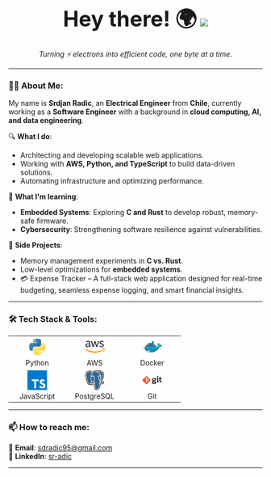 <div id="badges" align="center">
  <h1>
    <span style="font-size: 1.5em;">Hey there! 🌍</span>  
    <img src="https://media.giphy.com/media/hvRJCLFzcasrR4ia7z/giphy.gif" width="30px"/>
  </h1>
  <p>
    <i>Turning ⚡ electrons into efficient code, one byte at a time.</i>
  </p>
</div>

---

### 👨‍💻 About Me:

My name is **Srdjan Radic**, an **Electrical Engineer** from **Chile**, currently working as a **Software Engineer** with a background in **cloud computing, AI, and data engineering**.  

🔍 **What I do**:  
- Architecting and developing scalable web applications.  
- Working with **AWS, Python, and TypeScript** to build data-driven solutions.  
- Automating infrastructure and optimizing performance.  

🚀 **What I'm learning**:  
- **Embedded Systems**: Exploring **C and Rust** to develop robust, memory-safe firmware.  
- **Cybersecurity**: Strengthening software resilience against vulnerabilities.

🔧 **Side Projects**:  
- Memory management experiments in **C vs. Rust**.  
- Low-level optimizations for **embedded systems**.
- 💳 Expense Tracker – A full-stack web application designed for real-time budgeting, seamless expense logging, and smart financial insights.

---

### 🛠️ Tech Stack & Tools:

<table align="center">
  <tr>
<!--     <td align="center" width="100px"><img src="https://github.com/devicons/devicon/blob/master/icons/c/c-original.svg" title="C" alt="C" width="40" height="40"/><br/>C</td> -->
    <td align="center" width="100px"><img src="https://github.com/devicons/devicon/blob/master/icons/python/python-original.svg" title="Python" alt="Python" width="40" height="40"/><br/>Python</td>
    <td align="center" width="100px"><img src="https://github.com/devicons/devicon/blob/master/icons/amazonwebservices/amazonwebservices-original-wordmark.svg" title="AWS" alt="AWS" width="40" height="40"/><br/>AWS</td>
    <td align="center" width="100px"><img src="https://github.com/devicons/devicon/blob/master/icons/docker/docker-original.svg" title="Docker" alt="Docker" width="40" height="40"/><br/>Docker</td>
  </tr>
  <tr>
<!--     <td align="center" width="100px"><img src="https://github.com/devicons/devicon/blob/master/icons/rust/rust-original.svg" title="Rust" alt="Rust" width="40" height="40"/><br/>Rust</td> -->
    <td align="center" width="100px"><img src="https://github.com/devicons/devicon/blob/master/icons/typescript/typescript-original.svg" title="TypeScript" alt="TypeScript" width="40" height="40"/><br/>JavaScript</td>
    <td align="center" width="100px"><img src="https://github.com/devicons/devicon/blob/master/icons/postgresql/postgresql-original.svg" title="PostgreSQL" alt="PostgreSQL" width="40" height="40"/><br/>PostgreSQL</td>
    <td align="center" width="100px"><img src="https://github.com/devicons/devicon/blob/master/icons/git/git-original-wordmark.svg" title="Git" alt="Git" width="40" height="40"/><br/>Git</td>
  </tr>
</table>

---

### 📫 How to reach me:
📩 **Email**: sdradic95@gmail.com  
💼 **LinkedIn**: [sr-adic](https://www.linkedin.com/in/sr-adic/)  

---
